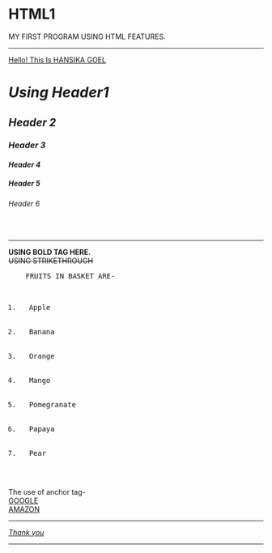 # HTML1
MY FIRST PROGRAM USING HTML FEATURES.
<hr> 
<!DOCTYPE html>
<html>
<head>
<title> TRYING TAGS</title>
</head>
<body>
  <u>Hello! This Is HANSIKA GOEL </u>
<i> 
<h1> Using Header1</h1>
<h2> Header 2</h2>
<h3> Header 3</h3>
<h4> Header 4</h4>
<h5> Header 5</h5>
<h6> Header 6</h6>
</i>
  <br>
  <hr>
<b> USING BOLD TAG HERE.</b>
<s> 
  <br>
     USING STRIKETHROUGH</s>
  <br>
 <pre>
    FRUITS IN BASKET ARE-
<ol>
    <li>  Apple </li>
    <li>  Banana </li>
    <li>  Orange </li>
    <li>  Mango </li>
    <li>  Pomegranate </li>
    <li>  Papaya </li>
    <li>  Pear </li>
</ol>
</pre>
<p>
The use of anchor tag-
<br>
<a href= "https://www.google.com/">GOOGLE</a>
<br>
<a href= "https://www.amazon.in/">AMAZON</a>
<br>
<hr>
<i> 
<u>
Thank you
</u>
</i>
<hr>
</body>
</html>
